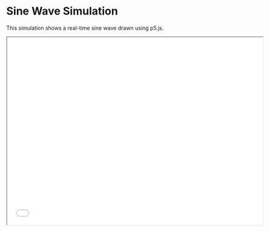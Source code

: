 # Sine Wave Simulation

This simulation shows a real-time sine wave drawn using p5.js.

 <iframe src="/i-book-v1/sims/sine-wave/sine-wave.html"
       width="676px" height="495px" scrolling="no"></iframe>

